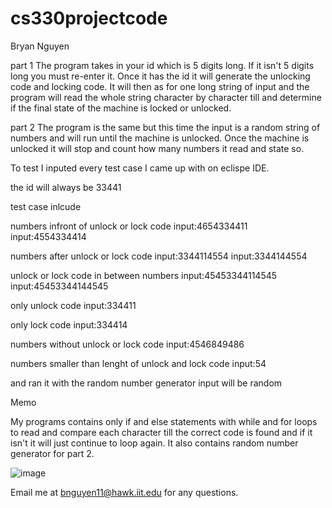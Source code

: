 # cs330projectcode

Bryan Nguyen

part 1 
The program takes in your id which is 5 digits long.
If it isn't 5 digits long you must re-enter it.
Once it has the id it will generate the unlocking code and locking code.
It will then as for one long string of input and the program will read the whole string character by character till and determine if the final state of the machine is locked or unlocked. 

part 2
The program is the same but this time the input is a random string of numbers and will run until the machine is unlocked. 
Once the machine is unlocked it will stop and count how many numbers it read and state so. 

To test I inputed every test case I came up with on eclispe IDE. 

the id will always be 33441

test case inlcude 

numbers infront of unlock or lock code
input:4654334411
input:4554334414

numbers after unlock or lock code 
input:3344114554
input:3344144554

unlock or lock code in between numbers 
input:45453344114545
input:45453344144545

only unlock code 
input:334411

only lock code 
input:334414

numbers without unlock or lock code 
input:4546849486

numbers smaller than lenght of unlock and lock code 
input:54

and ran it with the random number generator 
input will be random

Memo

My programs contains only if and else statements with while and for loops to read and compare each character till the correct code is found and if it isn't it will just continue to loop again. It also contains random number generator for part 2. 

![image](https://user-images.githubusercontent.com/118865861/203473448-7fd08883-810c-4fc6-8dc1-ed732cd55778.png)

Email me at bnguyen11@hawk.iit.edu for any questions.
